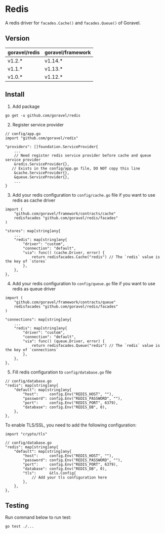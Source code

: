 # Redis

A redis driver for `facades.Cache()` and `facades.Queue()` of Goravel.

## Version

| goravel/redis  | goravel/framework    |
| ----------     | --------------       |
| v1.2.*         | v1.14.*              |
| v1.1.*         | v1.13.*              |
| v1.0.*         | v1.12.*              |

## Install

1. Add package

```
go get -u github.com/goravel/redis
```

2. Register service provider

```
// config/app.go
import "github.com/goravel/redis"

"providers": []foundation.ServiceProvider{
    ...
    // Need register redis service provider before cache and queue service provider
    &redis.ServiceProvider{},
   // Exists in the config/app.go file, DO NOT copy this line
    &cache.ServiceProvider{},
    &queue.ServiceProvider{},
    ...
}
```

3. Add your redis configuration to `config/cache.go` file if you want to use redis as cache driver

```
import (
    "github.com/goravel/framework/contracts/cache"
    redisfacades "github.com/goravel/redis/facades"
)

"stores": map[string]any{
    ...
    "redis": map[string]any{
        "driver": "custom",
        "connection": "default",
        "via": func() (cache.Driver, error) {
            return redisfacades.Cache("redis") // The `redis` value is the key of `stores`
        },
    },
},
```

4. Add your redis configuration to `config/queue.go` file if you want to use redis as queue driver

```
import (
    "github.com/goravel/framework/contracts/queue"
    redisfacades "github.com/goravel/redis/facades"
)

"connections": map[string]any{
    ...
    "redis": map[string]any{
        "driver": "custom",
        "connection": "default",
        "via": func() (queue.Driver, error) {
            return redisfacades.Queue("redis") // The `redis` value is the key of `connections`
        },
    },
},
```

5. Fill redis configuration to `config/database.go` file

```
// config/database.go
"redis": map[string]any{
    "default": map[string]any{
        "host":     config.Env("REDIS_HOST", ""),
        "password": config.Env("REDIS_PASSWORD", ""),
        "port":     config.Env("REDIS_PORT", 6379),
        "database": config.Env("REDIS_DB", 0),
    },
},
```

To enable TLS/SSL, you need to add the following configuration:

```
import "crypto/tls"

// config/database.go
"redis": map[string]any{
    "default": map[string]any{
        "host":     config.Env("REDIS_HOST", ""),
        "password": config.Env("REDIS_PASSWORD", ""),
        "port":     config.Env("REDIS_PORT", 6379),
        "database": config.Env("REDIS_DB", 0),
        "tls":      &tls.Config{
            // Add your tls configuration here
        },
    },
},
```

## Testing

Run command below to run test:

```
go test ./...
```
